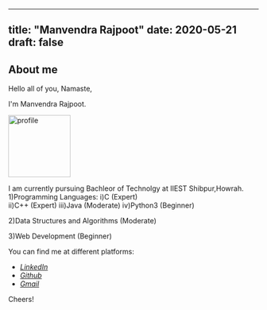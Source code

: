 
---
title: "Manvendra Rajpoot"
date: 2020-05-21
draft: false
---

## About me
Hello all of you,
Namaste,

I'm Manvendra Rajpoot.

<img src="https://avatars1.githubusercontent.com/u/53949277?s=460&u=bedb277569e559b1a52ba510f2dadfafcdd202b3&v=4" alt="profile" width="125"/>

 I am currently pursuing Bachleor of Technolgy at IIEST Shibpur,Howrah. 
 1)Programming Languages:
   i)C (Expert)        
   ii)C++ (Expert)
   iii)Java (Moderate)
   iv)Python3 (Beginner)

 2)Data Structures and Algorithms  (Moderate)

 3)Web Development  (Beginner)  
   

You can find me at different platforms:

 - [*LinkedIn*](https://www.linkedin.com/in/manvendra-rajpoot-5aa353179/)
 - [*Github*](https://github.com/manvendra264)
 - [*Gmail*](sinveer600@gmail.com)

Cheers!
